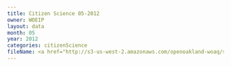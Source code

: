 ```yaml
---
title: Citizen Science 05-2012
owner: WOEIP
layout: data
month: 05
year: 2012
categories: citizenScience
fileName: <a href="http://s3-us-west-2.amazonaws.com/openoakland-woaq/shift_by_month/2012-05.csv">CSV here</a>
---
```

